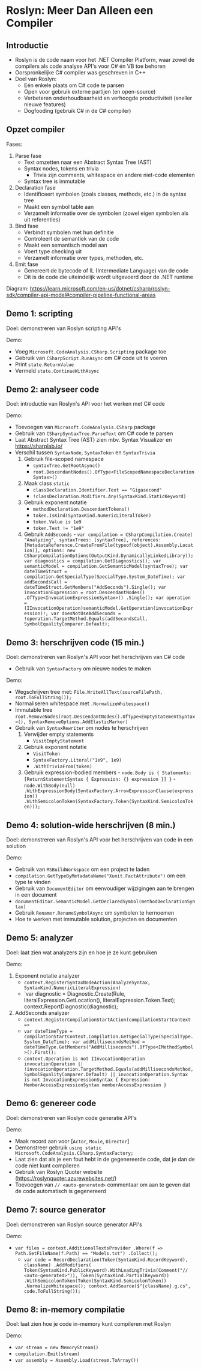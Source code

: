 # Roslyn: Meer Dan Alleen een Compiler

## Introductie

- Roslyn is de code naam voor het .NET Compiler Platform, waar zowel de compilers als code analyse API's voor C# én VB toe behoren
- Oorspronkelijke C# compiler was geschreven in C++
- Doel van Roslyn:
  - Eén enkele plaats om C# code te parsen
  - Open voor gebruik externe partijen (en open-source)
  - Verbeteren onderhoudbaarheid en verhoogde productiviteit (sneller nieuwe features)
  - Dogfooding (gebruik C# in de C# compiler)

## Opzet compiler

Fases:

1. Parse fase
   - Text omzetten naar een Abstract Syntax Tree (AST)
   - Syntax nodes, tokens en trivia
     - Trivia zijn comments, whitespace en andere niet-code elementen
   - Syntax tree is immutable
2. Declaration fase
   - Identificeert symbolen (zoals classes, methods, etc.) in de syntax tree
   - Maakt een symbol table aan
   - Verzamelt informatie over de symbolen (zowel eigen symbolen als uit referenties)
3. Bind fase
   - Verbindt symbolen met hun definitie
   - Controleert de semantiek van de code
   - Maakt een semantisch model aan
   - Voert type checking uit
   - Verzamelt informatie over types, methoden, etc.
4. Emit fase
   - Genereert de bytecode of IL (Intermediate Language) van de code
   - Dit is de code die uiteindelijk wordt uitgevoerd door de .NET runtime

Diagram: https://learn.microsoft.com/en-us/dotnet/csharp/roslyn-sdk/compiler-api-model#compiler-pipeline-functional-areas

## Demo 1: scripting

Doel: demonstreren van Roslyn scripting API's

Demo:

- Voeg `Microsoft.CodeAnalysis.CSharp.Scripting` package toe
- Gebruik van `CSharpScript.RunAsync` om C# code uit te voeren
- Print `state.ReturnValue`
- Vermeld `state.ContinueWithAsync`

## Demo 2: analyseer code

Doel: introductie van Roslyn's API voor het werken met C# code

Demo:

- Toevoegen van `Microsoft.CodeAnalysis.CSharp` package
- Gebruik van `CSharpSyntaxTree.ParseText` om C# code te parsen
- Laat Abstract Syntax Tree (AST) zien mbv. Syntax Visualizer en https://sharplab.io/
- Verschil tussen `SyntaxNode`, `SyntaxToken` en `SyntaxTrivia`
  1. Gebruik file-scoped namespace
     - `syntaxTree.GetRootAsync()`
     - `root.DescendantNodes().OfType<FileScopedNamespaceDeclarationSyntax>()`
  2. Maak class `static`
     - `classDeclaration.Identifier.Text == "Gigasecond"`
     - `!classDeclaration.Modifiers.Any(SyntaxKind.StaticKeyword)`
  3. Gebruik exponent notatie
     - `methodDeclaration.DescendantTokens()`
     - `token.IsKind(SyntaxKind.NumericLiteralToken)`
     - `token.Value is 1e9`
     - `token.Text != "1e9"`
  4. Gebruik `AddSeconds` - `var compilation = CSharpCompilation.Create( "Analyzing", syntaxTrees: [syntaxTree], references: [MetadataReference.CreateFromFile(typeof(object).Assembly.Location)], options: new CSharpCompilationOptions(OutputKind.DynamicallyLinkedLibrary)); var diagnostics = compilation.GetDiagnostics(); var semanticModel = compilation.GetSemanticModel(syntaxTree); var dateTimeStruct = compilation.GetSpecialType(SpecialType.System_DateTime); var addSecondsCall = dateTimeStruct.GetMembers("AddSeconds").Single(); var invocationExpression = root.DescendantNodes() .OfType<InvocationExpressionSyntax>() .Single(); var operation = (IInvocationOperation)semanticModel.GetOperation(invocationExpression)!; var doesNotUseAddSeconds = !operation.TargetMethod.Equals(addSecondsCall, SymbolEqualityComparer.Default);`

## Demo 3: herschrijven code (15 min.)

Doel: demonstreren van Roslyn's API voor het herschrijven van C# code

- Gebruik van `SyntaxFactory` om nieuwe nodes te maken

Demo:

- Wegschrijven tree met: `File.WriteAllText(sourceFilePath, root.ToFullString());`
- Normaliseren whitespace met `.NormalizeWhitespace()`
- Immutable tree `root.RemoveNodes(root.DescendantNodes().OfType<EmptyStatementSyntax>(), SyntaxRemoveOptions.AddElasticMarker)`
- Gebruik van `SyntaxRewriter` om nodes te herschrijven
  1. Verwijder empty statements
     - `VisitEmptyStatement`
  2. Gebruik exponent notatie
     - `VisitToken`
     - `SyntaxFactory.Literal("1e9", 1e9)`
     - `.WithTriviaFrom(token)`
  3. Gebruik expression-bodied members - `node.Body is { Statements: [ReturnStatementSyntax { Expression: {} expression }] }` - `node.WithBody(null) .WithExpressionBody(SyntaxFactory.ArrowExpressionClause(expression)) .WithSemicolonToken(SyntaxFactory.Token(SyntaxKind.SemicolonToken)));`

## Demo 4: solution-wide herschrijven (8 min.)

Doel: demonstreren van Roslyn's API voor het herschrijven van code in een solution

Demo:

- Gebruik van `MSBuildWorkspace` om een project te laden
- `compilation.GetTypeByMetadataName("Xunit.FactAttribute")` om een type te vinden
- Gebruik van `DocumentEditor` om eenvoudiger wijzigingen aan te brengen in een document
- `documentEditor.SemanticModel.GetDeclaredSymbol(methodDeclarationSyntax)`
- Gebruik `Renamer.RenameSymbolAsync` om symbolen te hernoemen
- Hoe te werken met immutable solution, projecten en documenten

## Demo 5: analyzer

Doel: laat zien wat analyzers zijn en hoe je ze kunt gebruiken

Demo:

1. Exponent notatie analyzer
   - `context.RegisterSyntaxNodeAction(AnalyzeSyntax, SyntaxKind.NumericLiteralExpression)`
   - `var diagnostic = Diagnostic.Create(Rule,
     literalExpression.GetLocation(),
     literalExpression.Token.Text);
     context.ReportDiagnostic(diagnostic);
2. AddSeconds analyzer
   - `context.RegisterCompilationStartAction(compilationStartContext =>`
   - `var dateTimeType = compilationStartContext.Compilation.GetSpecialType(SpecialType.System_DateTime); var addMillisecondsMethod = dateTimeType.GetMembers("AddMilliseconds").OfType<IMethodSymbol>().First();`
   - `context.Operation is not IInvocationOperation invocationOperation || !invocationOperation.TargetMethod.Equals(addMillisecondsMethod, SymbolEqualityComparer.Default) || invocationOperation.Syntax is not InvocationExpressionSyntax { Expression: MemberAccessExpressionSyntax memberAccessExpression }`

## Demo 6: genereer code

Doel: demonstreren van Roslyn code generatie API's

Demo:

- Maak record aan voor [`Actor`, `Movie`, `Director`]
- Demonstreer gebruik `using static Microsoft.CodeAnalysis.CSharp.SyntaxFactory;`
- Laat zien dat als je een fout hebt in de gegenereerde code, dat je dan de code niet kunt compileren
- Gebruik van Roslyn Quoter website (https://roslynquoter.azurewebsites.net/)
- Toevoegen van `// <auto-generated>` commentaar om aan te geven dat de code automatisch is gegenereerd

## Demo 7: source generator

Doel: demonstreren van Roslyn source generator API's

Demo:

- `var files = context.AdditionalTextsProvider .Where(f => Path.GetFileName(f.Path) == "Models.txt") .Collect();`
  - `var code = RecordDeclaration(Token(SyntaxKind.RecordKeyword), className) .AddModifiers( Token(SyntaxKind.PublicKeyword).WithLeadingTrivia(Comment("// <auto-generated>")), Token(SyntaxKind.PartialKeyword)) .WithSemicolonToken(Token(SyntaxKind.SemicolonToken)) .NormalizeWhitespace(); context.AddSource($"{className}.g.cs", code.ToFullString());`

## Demo 8: in-memory compilatie

Doel: laat zien hoe je code in-memory kunt compileren met Roslyn

Demo:

- `var stream = new MemoryStream()`
- `compilation.Emit(stream)`
- `var assembly = Assembly.Load(stream.ToArray())`
